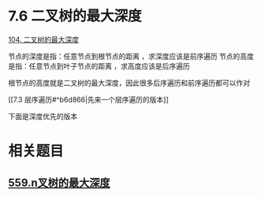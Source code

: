 # 7.6 二叉树的最大深度

[104. 二叉树的最大深度](https://leetcode.cn/problems/maximum-depth-of-binary-tree/)

节点的深度是指：任意节点到根节点的距离 ，求深度应该是前序遍历
节点的高度是指：任意节点到叶子节点的距离 ，求高度应该是后序遍历

根节点的高度就是二叉树的最大深度，因此很多后序遍历和前序遍历都可以作对

[[7.3 层序遍历#^b6d866|先来一个层序遍历的版本]]

下面是深度优先的版本


# 相关题目

## [559.n叉树的最大深度](https://leetcode.cn/problems/maximum-depth-of-n-ary-tree/)

